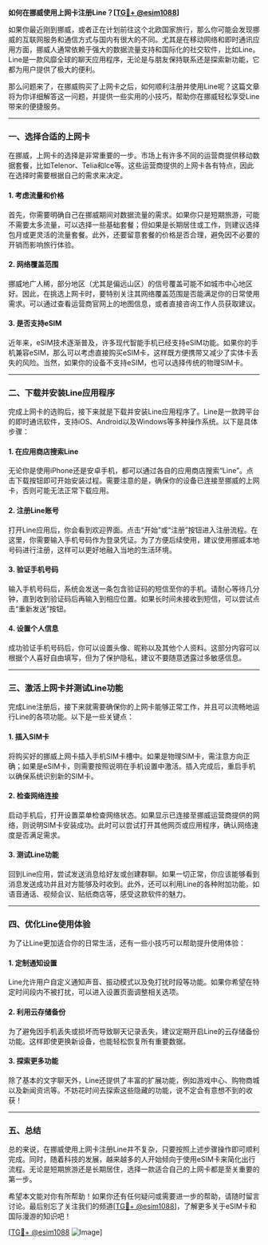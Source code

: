 **如何在挪威使用上网卡注册Line？[[TG💪+ @esim1088](https://t.me/s/esim1088)]**

如果你最近刚到挪威，或者正在计划前往这个北欧国家旅行，那么你可能会发现挪威的互联网服务和通信方式与国内有很大的不同。尤其是在移动网络和即时通讯应用方面，挪威人通常依赖于强大的数据流量支持和国际化的社交软件，比如Line。Line是一款风靡全球的聊天应用程序，无论是与朋友保持联系还是探索新功能，它都为用户提供了极大的便利。

那么问题来了，在挪威购买了上网卡之后，如何顺利注册并使用Line呢？这篇文章将为你详细解答这一问题，并提供一些实用的小技巧，帮助你在挪威轻松享受Line带来的便捷服务。

---

### **一、选择合适的上网卡**

在挪威，上网卡的选择是非常重要的一步。市场上有许多不同的运营商提供移动数据套餐，比如Telenor、Telia和Ice等。这些运营商提供的上网卡各有特点，因此在选择时需要根据自己的需求来决定。

#### **1. 考虑流量和价格**
首先，你需要明确自己在挪威期间对数据流量的需求。如果你只是短期旅游，可能不需要太多流量，可以选择一些基础套餐；但如果是长期居住或工作，则建议选择包月或更灵活的流量套餐。此外，还要留意套餐的价格是否合理，避免因不必要的开销而影响旅行体验。

#### **2. 网络覆盖范围**
挪威地广人稀，部分地区（尤其是偏远山区）的信号覆盖可能不如城市中心地区好。因此，在挑选上网卡时，要特别关注其网络覆盖范围是否能满足你的日常使用需求。可以通过查看运营商官网上的地图信息，或者直接咨询工作人员获取建议。

#### **3. 是否支持eSIM**
近年来，eSIM技术逐渐普及，许多现代智能手机已经支持eSIM功能。如果你的手机兼容eSIM，那么可以考虑直接购买eSIM卡，这样既方便携带又减少了实体卡丢失的风险。当然，如果你的设备不支持eSIM，也可以选择传统的物理SIM卡。

---

### **二、下载并安装Line应用程序**

完成上网卡的选购后，接下来就是下载并安装Line应用程序了。Line是一款跨平台的即时通讯软件，支持iOS、Android以及Windows等多种操作系统。以下是具体步骤：

#### **1. 在应用商店搜索Line**
无论你是使用iPhone还是安卓手机，都可以通过各自的应用商店搜索“Line”。点击下载按钮即可开始安装过程。需要注意的是，确保你的设备已连接至挪威的上网卡，否则可能无法正常下载应用。

#### **2. 注册Line账号**
打开Line应用后，你会看到欢迎界面。点击“开始”或“注册”按钮进入注册流程。在这里，你需要输入手机号码作为登录凭证。为了方便后续使用，建议使用挪威本地号码进行注册，这样可以更好地融入当地的生活环境。

#### **3. 验证手机号码**
输入手机号码后，系统会发送一条包含验证码的短信至你的手机。请耐心等待几分钟，直到收到验证码后再输入到相应位置。如果长时间未接收到短信，可以尝试点击“重新发送”按钮。

#### **4. 设置个人信息**
成功验证手机号码后，你可以设置头像、昵称以及其他个人资料。这部分内容可以根据个人喜好自由填写，但为了保护隐私，建议不要随意透露过多敏感信息。

---

### **三、激活上网卡并测试Line功能**

完成Line注册后，接下来就需要确保你的上网卡能够正常工作，并且可以流畅地运行Line的各项功能。以下是一些关键点：

#### **1. 插入SIM卡**
将购买好的挪威上网卡插入手机SIM卡槽中。如果是物理SIM卡，需注意方向正确；如果是eSIM卡，则需要按照说明在手机设置中激活。插入完成后，重启手机以确保系统识别新的SIM卡。

#### **2. 检查网络连接**
启动手机后，打开设置菜单检查网络状态。如果显示已连接至挪威运营商提供的网络，则说明SIM卡安装成功。此时可以尝试打开其他网页或应用程序，确认网络速度是否满足需求。

#### **3. 测试Line功能**
回到Line应用，尝试发送消息给好友或创建群聊。如果一切正常，你应该能够看到消息发送成功并且对方能够及时收到。此外，还可以利用Line的各种附加功能，如语音通话、视频会议、贴纸商店等，感受这款软件的魅力。

---

### **四、优化Line使用体验**

为了让Line更加适合你的日常生活，还有一些小技巧可以帮助提升使用体验：

#### **1. 定制通知设置**
Line允许用户自定义通知声音、振动模式以及免打扰时段等功能。如果你希望在特定时间段内不被打扰，可以进入设置页面调整相关选项。

#### **2. 利用云存储备份**
为了避免因手机丢失或损坏而导致聊天记录丢失，建议定期开启Line的云存储备份功能。这样即使更换新设备，也能轻松恢复所有重要数据。

#### **3. 探索更多功能**
除了基本的文字聊天外，Line还提供了丰富的扩展功能，例如游戏中心、购物商城以及新闻资讯等。不妨花时间去探索这些隐藏的功能，说不定会有意想不到的收获！

---

### **五、总结**

总的来说，在挪威使用上网卡注册Line并不复杂，只要按照上述步骤操作即可顺利完成。同时，随着科技的发展，越来越多的人开始倾向于使用eSIM卡来简化出行流程。无论是短期旅游还是长期居住，选择一款适合自己的上网卡都是至关重要的第一步。

希望本文能对你有所帮助！如果你还有任何疑问或需要进一步的帮助，请随时留言讨论。最后别忘了关注我们的频道[[TG💪+ @esim1088](https://t.me/s/esim1088)]，了解更多关于eSIM卡和国际漫游的知识吧！

[[TG💪+ @esim1088](https://t.me/s/esim1088) ![Image](https://i.postimg.cc/4NQfJmqS/Snipaste-2025-05-13-00-14-12.png)]